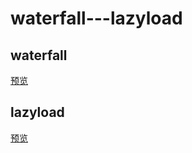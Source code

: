# waterfall---lazyload

## waterfall
[预览](https://penngan.github.io/waterfall---lazyload/demo2.html)

## lazyload
[预览](https://penngan.github.io/waterfall---lazyload/demo.html)

